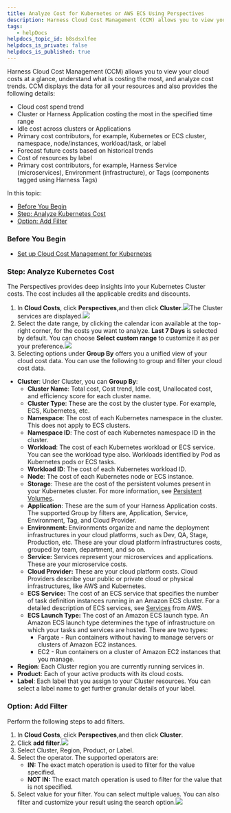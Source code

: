 ```yaml
---
title: Analyze Cost for Kubernetes or AWS ECS Using Perspectives
description: Harness Cloud Cost Management (CCM) allows you to view your cloud costs at a glance, understand what is costing the most, and analyze cost trends. CCM displays the data for all your resources and als…
tags: 
   - helpDocs
helpdocs_topic_id: b8sdsxlfee
helpdocs_is_private: false
helpdocs_is_published: true
---
```


Harness Cloud Cost Management (CCM) allows you to view your cloud costs at a glance, understand what is costing the most, and analyze cost trends. CCM displays the data for all your resources and also provides the following details:

* Cloud cost spend trend
* Cluster or Harness Application costing the most in the specified time range
* Idle cost across clusters or Applications
* Primary cost contributors, for example, Kubernetes or ECS cluster, namespace, node/instances, workload/task, or label
* Forecast future costs based on historical trends
* Cost of resources by label
* Primary cost contributors, for example, Harness Service (microservices), Environment (infrastructure), or Tags (components tagged using Harness Tags)

In this topic:

* [Before You Begin](analyze-cost-for-k8s-ecs-using-perspectives.md)
* [Step: Analyze Kubernetes Cost](analyze-cost-for-k8s-ecs-using-perspectives.md)
* [Option: Add Filter](analyze-cost-for-k8s-ecs-using-perspectives.md)

### Before You Begin

* [Set up Cloud Cost Management for Kubernetes](../set-up-cloud-cost-management/set-up-cost-visibility-for-kubernetes.md)

### Step: Analyze Kubernetes Cost

The Perspectives provides deep insights into your Kubernetes Cluster costs. The cost includes all the applicable credits and discounts.

1. In **Cloud Costs**, click **Perspectives**,and then click **Cluster**.![](https://files.helpdocs.io/i5nl071jo5/articles/b8sdsxlfee/1638957181667/screenshot-2021-12-08-at-3-22-23-pm.png)The Cluster services are displayed.![](https://files.helpdocs.io/i5nl071jo5/articles/b8sdsxlfee/1641308134170/screenshot-2022-01-04-at-8-24-53-pm.png)
2. Select the date range, by clicking the calendar icon available at the top-right corner, for the costs you want to analyze. **Last 7 Days** is selected by default. You can choose **Select custom range** to customize it as per your preference.![](https://files.helpdocs.io/i5nl071jo5/articles/b8sdsxlfee/1638957688778/screenshot-2021-12-08-at-3-31-01-pm.png)
3. Selecting options under **Group By** offers you a unified view of your cloud cost data. You can use the following to group and filter your cloud cost data.
* **Cluster**: Under Cluster, you can **Group By**:
	+ **Cluster Name**: Total cost, Cost trend, Idle cost, Unallocated cost, and efficiency score for each cluster name.
	+ **Cluster Type**: These are the cost by the cluster type. For example, ECS, Kubernetes, etc.
	+ **Namespace**: The cost of each Kubernetes namespace in the cluster. This does not apply to ECS clusters.
	+ **Namespace ID**: The cost of each Kubernetes namespace ID in the cluster.
	+ **Workload**: The cost of each Kubernetes workload or ECS service. You can see the workload type also. Workloads identified by Pod as Kubernetes pods or ECS tasks.
	+ **Workload ID**: The cost of each Kubernetes workload ID.
	+ **Node**: The cost of each Kubernetes node or ECS instance.
	+ **Storage**: These are the cost of the persistent volumes present in your Kubernetes cluster. For more information, see [Persistent Volumes](https://kubernetes.io/docs/concepts/storage/persistent-volumes/).
	+ **Application**: These are the sum of your Harness Application costs. The supported Group by filters are, Application, Service, Environment, Tag, and Cloud Provider.
	+ **Environment:** Environments organize and name the deployment infrastructures in your cloud platforms, such as Dev, QA, Stage, Production, etc. These are your cloud platform infrastructures costs, grouped by team, department, and so on.
	+ **Service:** Services represent your microservices and applications. These are your microservice costs.
	+ **Cloud Provider:** These are your cloud platform costs. Cloud Providers describe your public or private cloud or physical infrastructures, like AWS and Kubernetes.
	+ **ECS Service:** The cost of an ECS service that specifies the number of task definition instances running in an Amazon ECS cluster. For a detailed description of ECS services, see [Services](https://docs.aws.amazon.com/AmazonECS/latest/developerguide/ecs_services.html) from AWS.
	+ **ECS Launch Type:** The cost of an Amazon ECS launch type. An Amazon ECS launch type determines the type of infrastructure on which your tasks and services are hosted. There are two types:
		- Fargate - Run containers without having to manage servers or clusters of Amazon EC2 instances.
		- EC2 - Run containers on a cluster of Amazon EC2 instances that you manage.
* **Region**: Each Cluster region you are currently running services in.
* **Product**: Each of your active products with its cloud costs.
* **Label**: Each label that you assign to your Cluster resources. You can select a label name to get further granular details of your label.

### Option: Add Filter

Perform the following steps to add filters.

1. In **Cloud Costs**, click **Perspectives**,and then click **Cluster**.
2. Click **add filter**.![](https://files.helpdocs.io/i5nl071jo5/articles/b8sdsxlfee/1638959746935/screenshot-2021-12-08-at-4-05-27-pm.png)
3. Select Cluster, Region, Product, or Label.
4. Select the operator. The supported operators are:
	* **IN:** The exact match operation is used to filter for the value specified.
	* **NOT IN:** The exact match operation is used to filter for the value that is not specified.
5. Select value for your filter. You can select multiple values. You can also filter and customize your result using the search option.![](https://files.helpdocs.io/i5nl071jo5/articles/b8sdsxlfee/1638959919908/screenshot-2021-12-08-at-4-08-11-pm.png)


